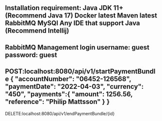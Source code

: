 Installation requirement:
Java JDK 11+ (Recommend Java 17)
Docker latest
Maven latest
RabbitMQ
MySQl
Any IDE that support Java (Recommend Intellij)
-----------------------------------------
RabbitMQ Management login
username: guest
password: guest
------------------------------------------------------------
POST:localhost:8080/api/v1/startPaymentBundle
{
"accountNumber": "06452-126568",
"paymentDate": "2022-04-03",
"currency": "450",
"payments":{
"amount": 1256.56,
"reference": "Philip Mattsson"
 }
}
----------------------------------------
DELETE:localhost:8080/api/v1/endPaymentBundle/{id}